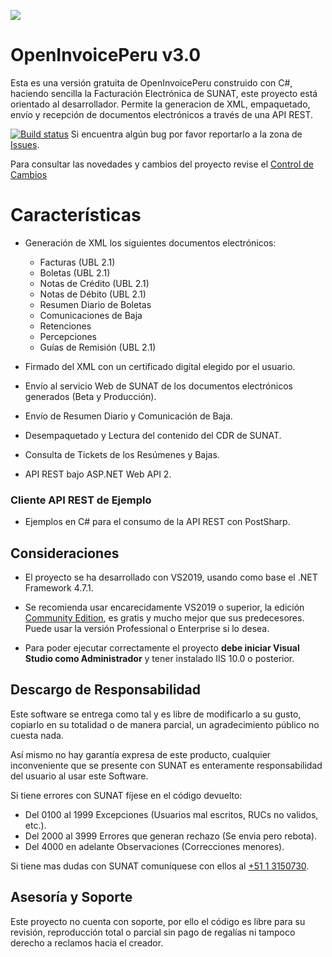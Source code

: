 ![](openinvoiceperulogo.png)
# OpenInvoicePeru v3.0 #
Esta es una versión gratuita de OpenInvoicePeru construido con C#, haciendo sencilla la Facturación Electrónica de SUNAT, este proyecto está orientado al desarrollador.
Permite la generacion de XML, empaquetado, envío y recepción de documentos electrónicos a través de una API REST.

[![Build status](https://frameworkperu.visualstudio.com/OpenInvoicePeruUBL21/_apis/build/status/OpenInvoicePeruUBL21-WebAPI-CI)](https://frameworkperu.visualstudio.com/OpenInvoicePeruUBL21/_build/latest?definitionId=6)
Si encuentra algún bug por favor reportarlo a la zona de [Issues](https://github.com/erickorlando/openinvoiceperu/issues).

Para consultar las novedades y cambios del proyecto revise el [Control de Cambios](CHANGELOG.md)

# Características #
- Generación de XML los siguientes documentos electrónicos:
  - Facturas (UBL 2.1)
  - Boletas  (UBL 2.1)
  - Notas de Crédito (UBL 2.1)
  - Notas de Débito (UBL 2.1)
  - Resumen Diario de Boletas
  - Comunicaciones de Baja
  - Retenciones
  - Percepciones
  - Guías de Remisión (UBL 2.1)
 
- Firmado del XML con un certificado digital elegido por el usuario.
- Envío al servicio Web de SUNAT de los documentos electrónicos generados (Beta y Producción).
- Envío de Resumen Diario y Comunicación de Baja.
- Desempaquetado y Lectura del contenido del CDR de SUNAT.
- Consulta de Tickets de los Resúmenes y Bajas.
- API REST bajo ASP.NET Web API 2.

### Cliente API REST de Ejemplo ###
- Ejemplos en C# para el consumo de la API REST con PostSharp.

## Consideraciones ##
- El proyecto se ha desarrollado con VS2019, usando como base el .NET Framework 4.7.1.
- Se recomienda usar encarecidamente VS2019 o superior, la edición [Community Edition](https://www.visualstudio.com/downloads/download-visual-studio-vs), es gratis y mucho mejor que sus predecesores.
Puede usar la versión Professional o Enterprise si lo desea.

- Para poder ejecutar correctamente el proyecto **debe iniciar Visual Studio como Administrador** y tener instalado IIS 10.0 o posterior.

## Descargo de Responsabilidad ##

Este software se entrega como tal y es libre de modificarlo a su gusto, copiarlo en su totalidad 
o de manera parcial, un agradecimiento público no cuesta nada.

Así mismo no hay garantía expresa de este producto, cualquier inconveniente que se presente con SUNAT 
es enteramente responsabilidad del usuario al usar este Software. 

Si tiene errores con SUNAT fíjese en el código devuelto:

- Del 0100 al 1999 Excepciones (Usuarios mal escritos, RUCs no validos, etc.).
- Del 2000 al 3999 Errores que generan rechazo (Se envia pero rebota).
- Del 4000 en adelante Observaciones (Correcciones menores).

Si tiene mas dudas con SUNAT comuníquese con ellos al [+51 1 3150730](tel:+5113150730).

## Asesoría y Soporte ##

Este proyecto no cuenta con soporte, por ello el código es libre para su revisión, reproducción total o parcial sin pago de regalías ni tampoco derecho a reclamos hacia el creador.
